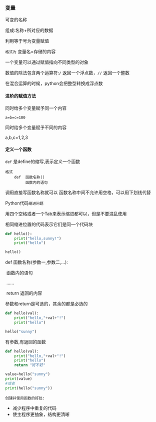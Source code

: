 ### 变量

可变的名称

组成:名称+所对应的数据

利用等于号为变量赋值

`格式为` 变量名=存储的内容



一个变量可以通过赋值指向不同类型的对象

数值的除法包含两个运算符:`/` 返回一个浮点数，`//`  返回一个整数

在混合运算的时候，python会把整型转换成浮点数

#### 进阶的赋值方法

同时给多个变量赋予同一个内容

`a=b=c=100`

同时给多个变量赋予不同的内容

a,b,c=1,2,3

#### 定义一个函数

`def` 是define的缩写,表示定义一个函数

```mark
格式
    def  函数名称()
         函数内的语句
```

调用直接写函数名称就可以    函数名称中间不允许用空格，可以用下划线代替

Python代码`缩进问题`

用四个空格或者一个Tab来表示缩进都可以，但是不要混乱使用

相同缩进位置的代码表示它们是同一个代码块

```python
def hello():
    print("hello,sunny!")
    print("hello")

hello()
```

def 函数名称(参数一,参数二,...):

​		函数内的语句

​		......

​		return 返回的内容

参数和return是可选的，其余的都是必选的

```python
def hello(val):
    print("hello,"+val+"!")
    print("hello")

hello("sunny")
```

有参数,有返回的函数

```python
def hello(val):
    print("hello,"+val+"!")
    print("hello")
    return "好不好"

value=hello("sunny")
print(value)
#或者
print(hello("sunny"))
```

`创建并使用函数的好处:`

- 减少程序中重复的代码
- 使主程序更抽象，结构更清晰